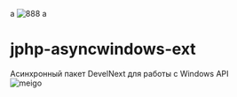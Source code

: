 а ![888](https://github.com/meigoc/jphp-asyncwindows-ext/assets/73817505/a7c9c524-21d7-46b1-b3f2-a6d72d413c3c) а
# jphp-asyncwindows-ext
Асинхронный пакет DevelNext для работы с Windows API <br>
![meigo](https://github.com/meigoc/jphp-asyncwindows-ext/assets/73817505/82d7a902-510a-4d7d-bea1-32c4c1f68755)

